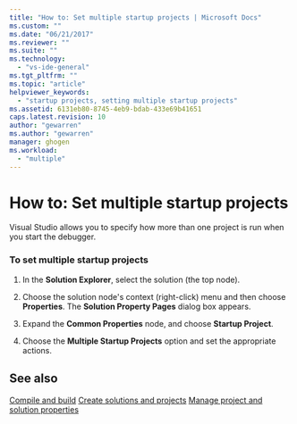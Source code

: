 ```yaml
---
title: "How to: Set multiple startup projects | Microsoft Docs"
ms.custom: ""
ms.date: "06/21/2017"
ms.reviewer: ""
ms.suite: ""
ms.technology: 
  - "vs-ide-general"
ms.tgt_pltfrm: ""
ms.topic: "article"
helpviewer_keywords: 
  - "startup projects, setting multiple startup projects"
ms.assetid: 6131eb80-8745-4eb9-bdab-433e69b41651
caps.latest.revision: 10
author: "gewarren"
ms.author: "gewarren"
manager: ghogen
ms.workload: 
  - "multiple"
---
```

# How to: Set multiple startup projects
Visual Studio allows you to specify how more than one project is run when you start the debugger.  

### To set multiple startup projects  

1.  In the **Solution Explorer**, select the solution (the top node).  

2.  Choose the solution node's context (right-click) menu and then choose **Properties**. The **Solution Property Pages** dialog box appears.  

3.  Expand the **Common Properties** node, and choose **Startup Project**.  

4.  Choose the **Multiple Startup Projects** option and set the appropriate actions.

## See also  
 [Compile and build](../ide/compiling-and-building-in-visual-studio.md)
 [Create solutions and projects](../ide/creating-solutions-and-projects.md)
 [Manage project and solution properties](../ide/managing-project-and-solution-properties.md)
